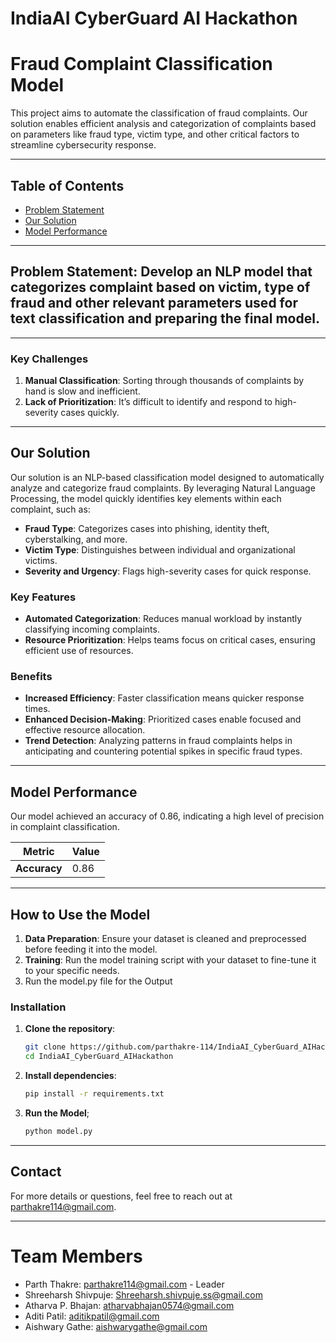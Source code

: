 # IndiaAI CyberGuard AI Hackathon

# Fraud Complaint Classification Model

This project aims to automate the classification of fraud complaints. Our solution enables efficient analysis and categorization of complaints based on parameters like fraud type, victim type, and other critical factors to streamline cybersecurity response.

---

## Table of Contents
- [Problem Statement](#problem-statement)
- [Our Solution](#our-solution)
- [Model Performance](#model-performance)

---

## Problem Statement: Develop an NLP model that categorizes complaint based on victim, type of fraud and other relevant parameters used for text classification and preparing the final model. 

---

### Key Challenges
1. **Manual Classification**: Sorting through thousands of complaints by hand is slow and inefficient.
2. **Lack of Prioritization**: It’s difficult to identify and respond to high-severity cases quickly.

---

## Our Solution

Our solution is an NLP-based classification model designed to automatically analyze and categorize fraud complaints. By leveraging Natural Language Processing, the model quickly identifies key elements within each complaint, such as:
- **Fraud Type**: Categorizes cases into phishing, identity theft, cyberstalking, and more.
- **Victim Type**: Distinguishes between individual and organizational victims.
- **Severity and Urgency**: Flags high-severity cases for quick response.

### Key Features
- **Automated Categorization**: Reduces manual workload by instantly classifying incoming complaints.
- **Resource Prioritization**: Helps teams focus on critical cases, ensuring efficient use of resources.

### Benefits
- **Increased Efficiency**: Faster classification means quicker response times.
- **Enhanced Decision-Making**: Prioritized cases enable focused and effective resource allocation.
- **Trend Detection**: Analyzing patterns in fraud complaints helps in anticipating and countering potential spikes in specific fraud types.

---

## Model Performance

Our model achieved an accuracy of 0.86, indicating a high level of precision in complaint classification.

| Metric      | Value |
|-------------|-------|
| **Accuracy**| 0.86  |

---

## How to Use the Model

1. **Data Preparation**: Ensure your dataset is cleaned and preprocessed before feeding it into the model.
2. **Training**: Run the model training script with your dataset to fine-tune it to your specific needs.
3. Run the model.py file for the Output

### Installation

1. **Clone the repository**:
    ```bash
    git clone https://github.com/parthakre-114/IndiaAI_CyberGuard_AIHackathon.git
    cd IndiaAI_CyberGuard_AIHackathon
    ```

2. **Install dependencies**:
    ```bash
    pip install -r requirements.txt
    ```
3. **Run the Model**;
   ```bash
   python model.py
   ```

---

## Contact

For more details or questions, feel free to reach out at [parthakre114@gmail.com](parthakre114@gmail.com).

---


# Team Members
* Parth Thakre: parthakre114@gmail.com - Leader
* Shreeharsh Shivpuje: Shreeharsh.shivpuje.ss@gmail.com
* Atharva P. Bhajan: atharvabhajan0574@gmail.com
* Aditi Patil: aditikpatil@gmail.com
* Aishwary Gathe: aishwarygathe@gmail.com


